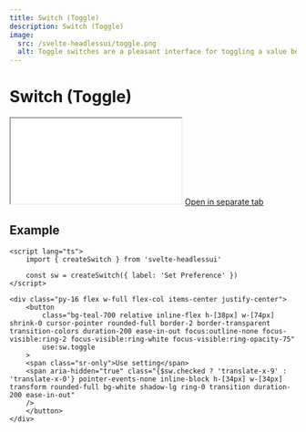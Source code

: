 ```yaml
---
title: Switch (Toggle)
description: Switch (Toggle)
image:
  src: /svelte-headlessui/toggle.png
  alt: Toggle switches are a pleasant interface for toggling a value between two states, and offer the same semantics and keyboard navigation as native checkbox elements.
---
```


# Switch (Toggle)

<iframe class="w-full h-[170px] rounded-xl border-none" src="./example/toggle"></iframe>
<a href="./example/toggle" target="_blank">
	Open in separate tab
</a>

## Example

```svelte
<script lang="ts">
	import { createSwitch } from 'svelte-headlessui'

	const sw = createSwitch({ label: 'Set Preference' })
</script>

<div class="py-16 flex w-full flex-col items-center justify-center">
	<button
		class="bg-teal-700 relative inline-flex h-[38px] w-[74px] shrink-0 cursor-pointer rounded-full border-2 border-transparent transition-colors duration-200 ease-in-out focus:outline-none focus-visible:ring-2 focus-visible:ring-white focus-visible:ring-opacity-75"
		use:sw.toggle
	>
	<span class="sr-only">Use setting</span>
	<span aria-hidden="true" class="{$sw.checked ? 'translate-x-9' : 'translate-x-0'} pointer-events-none inline-block h-[34px] w-[34px] transform rounded-full bg-white shadow-lg ring-0 transition duration-200 ease-in-out"
	/>
	</button>
</div>
```
